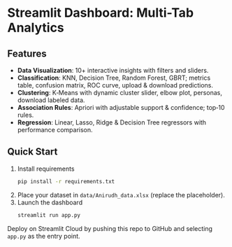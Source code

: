 # Streamlit Dashboard: Multi-Tab Analytics

## Features
- **Data Visualization**: 10+ interactive insights with filters and sliders.
- **Classification**: KNN, Decision Tree, Random Forest, GBRT; metrics table, confusion matrix, ROC curve, upload & download predictions.
- **Clustering**: K‑Means with dynamic cluster slider, elbow plot, personas, download labeled data.
- **Association Rules**: Apriori with adjustable support & confidence; top‑10 rules.
- **Regression**: Linear, Lasso, Ridge & Decision Tree regressors with performance comparison.

## Quick Start
1. Install requirements  
   ```bash
   pip install -r requirements.txt
   ```
2. Place your dataset in `data/Anirudh_data.xlsx` (replace the placeholder).
3. Launch the dashboard  
   ```bash
   streamlit run app.py
   ```

Deploy on Streamlit Cloud by pushing this repo to GitHub and selecting `app.py` as the entry point.

